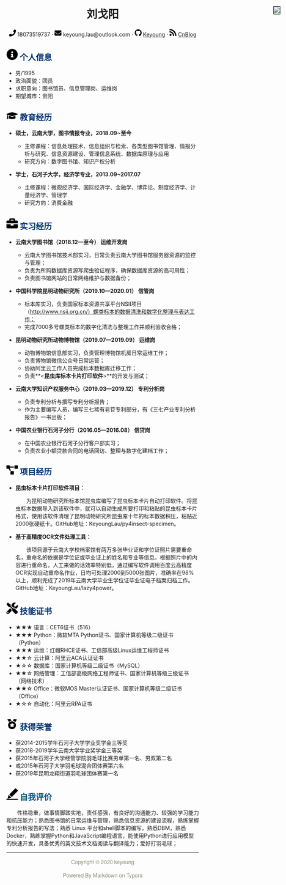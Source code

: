 <center>
     <h1>刘戈阳</h1>
     <div>
         <span>
             <img src="assets/phone-solid.svg" width="18px">
             18073519737
         </span>
         ·
         <span>
             <img src="assets/envelope-solid.svg" width="18px">
             keyoung.lau@outlook.com
         </span>
         ·
         <span>
             <img src="assets/github-brands.svg" width="18px">
             <a href="https://github.com/KeyoungLau">Keyoung</a>
         </span>
         ·
         <span>
             <img src="assets/rss-solid.svg" width="18px">
             <a href="https://www.cnblogs.com/keyoung/">CnBlog</a>
         </span>
     </div>
     <div style="position:absolute;top:90px;right:15px;z-index:8;border:1px solid black;"> <img src="Resume.assets/1寸.jpg"  width="70"></div>
 </center>

## <img src="assets/info-circle-solid.svg" width="30px"> <font color="#003472">个人信息</font>

 - 男/1995
 - 政治面貌：团员
 - 求职意向：图书馆员、信息管理岗、运维岗
 - 期望城市：贵阳

## <img src="assets/graduation-cap-solid.svg" width="30px"> <font color="#003472">教育经历</font>

- **硕士，云南大学，图书情报专业，2018.09~至今**
  - 主修课程：信息处理技术、信息组织与检索、各类型图书馆管理、情报分析与研究、信息资源建设、管理信息系统、数据库原理与应用
  - 研究方向：数字图书馆、知识产权分析
  
- **学士，石河子大学，经济学专业，2013.09~2017.07**
  - 主修课程：微观经济学、国际经济学、金融学、博弈论、制度经济学、计量经济学、管理学
  - 研究方向：消费金融

## <img src="assets/briefcase-solid.svg" width="30px"> <font color="#003472">实习经历</font>

- **云南大学图书馆（2018.12—至今） 运维开发岗**
   - 云南大学图书馆技术部实习，日常负责云南大学图书馆服务器资源的监控与管理；
   - 负责为所购数据库资源写爬虫验证程序，确保数据库资源的高可用性；
   - 负责图书馆网站的日常网络维护与数据备份；


- **中国科学院昆明动物研究所（2019.10—2020.01） 信管岗**
  - 标本库实习，负责国家标本资源共享平台NSII项目（http://www.nsii.org.cn/）螺类标本的数据清洗和数字化整理与表达工作；
   - 完成7000多号螺类标本的数字化清洗与整理工作并顺利验收合格；


- **昆明动物研究所动物博物馆（2019.07—2019.09） 运维岗**
   - 动物博物馆信息部实习，负责管理博物馆机房日常运维工作；
   - 负责博物馆微信公众号日常运营；
   - 协助阿里云工作人员完成标本数据库迁移工作；
   - 负责**<**昆虫库标本卡片打印软件**>**的开发与测试；


- **云南大学知识产权服务中心（2019.03—2019.12） 专利分析岗**
   - 负责专利分析与撰写专利分析报告；
   - 作为主要编写人员，编写三七稀有皂苷专利部分，有《三七产业专利分析报告》一书出版；


- **中国农业银行石河子分行（2016.05—2016.08） 信贷岗**
   - 在中国农业银行石河子分行客户部实习；
   - 负责农业小额贷款合同的电话回访、整理与数字化建档工作；

## <img src="assets/project-diagram-solid.svg" width="30px"> <font color="#003472">项目经历</font>

- **昆虫标本卡片打印软件项目**：
  
  <p style="text-indent:2em">为昆明动物研究所标本馆昆虫库编写了昆虫标本卡片自动打印软件。将昆虫标本数据导入到该软件中，就可以自动生成所要打印和粘贴的昆虫标本卡片格式，使用该软件清理了昆明动物研究所昆虫库十年的标本数据积压，粘贴近2000张硬纸卡。GitHub地址：KeyoungLau/py4insect-specimen。</p>
  
- **基于高精度OCR文件处理工具**：

  <p style="text-indent:2em">该项目源于云南大学校档案馆有两万多张毕业证和学位证照片需要重命名，重命名的依据是学位证或毕业证上的姓名和专业等信息。根据照片中的内容进行重命名，人工来做的话效率特别低，通过编写软件调用百度云高精度OCR实现自动重命名作业，日均可处理2000到5000张图片，准确率在98%以上，顺利完成了2019年云南大学毕业生学位证毕业证电子档案归档工作。GitHub地址：KeyoungLau/lazy4power。</p>

## <img src="assets/tools-solid.svg" width="30px"> <font color="#003472">技能证书</font>

- ★★★ 语言：CET6证书（516）
- ★★★ Python：微软MTA Python证书、国家计算机等级二级证书（Python）
- ★★★ 运维：红帽RHCE证书、工信部高级Linux运维工程师证书
- ★★☆ 云计算：阿里云ACA认证证书
- ★☆☆ 数据库：国家计算机等级二级证书（MySQL）
- ★★☆ 网络管理：工信部高级网络工程师证书、国家计算机等级三级证书（网络技术）
- ★★☆ Office：微软MOS Master认证证书、国家计算机等级二级证书（Office）
- ★☆☆ 自动化：阿里云RPA证书

## <img src="assets/honor-solid.svg" width="30px"> <font color="#003472">获得荣誉</font>

- 获2014-2015学年石河子大学学业奖学金三等奖
- 获2018-2019学年云南大学学业奖学金三等奖
- 获2015年石河子大学经管学院羽毛球比赛男单第一名、男双第二名
- 或2015年石河子大学羽毛球混合团体赛第六名
- 获2019年昆明龙翔街道羽毛球团体赛第一名

## <img src="assets/evaluate-solid.svg" width="30px"> <font color="#065279">自我评价</font>

<p style="text-indent:2em">性格稳重，做事情脚踏实地，责任感强，有良好的沟通能力、较强的学习能力和抗压能力；熟悉图书馆的日常运维与管理，熟悉信息资源的建设流程，熟练掌握专利分析报告的写法；熟悉 Linux 平台和shell脚本的编写，熟悉DBM，熟悉Docker，熟练掌握Python和JavaScript编程语言，能使用Python进行应用模型的快速开发，具备优秀的英文技术文档阅读与翻译能力；爱好打羽毛球；</p>













<div style="font-family: 'PingFang SC','Microsoft YaHei','Helvetica Neue','Helvetica','Arial',sans-serif;
font-size: 14px !important;
color: #8b8d72;
text-align: center;
line-height: 1.5;">
<hr>
  <p align="center">Copyright © 2020 keyoung</p>
  <p align="center">Powered By Markdown on Typora</p>  
</div>



